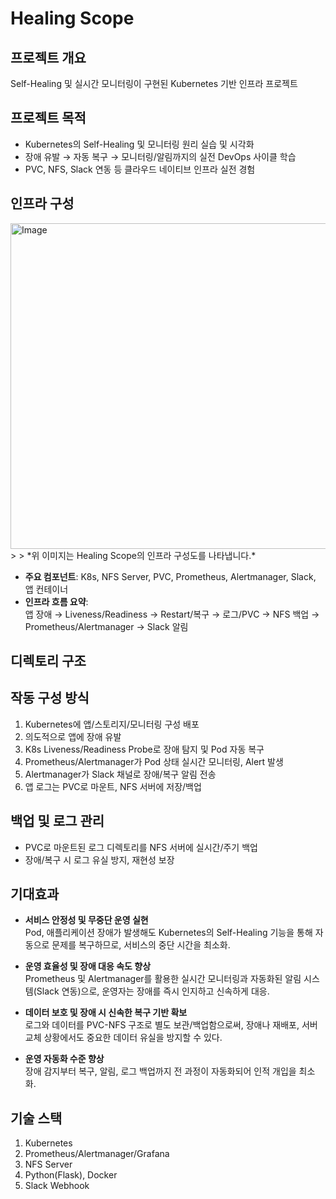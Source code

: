 # Healing Scope

## 프로젝트 개요
Self-Healing 및 실시간 모니터링이 구현된 Kubernetes 기반 인프라 프로젝트

## 프로젝트 목적
- Kubernetes의 Self-Healing 및 모니터링 원리 실습 및 시각화
- 장애 유발 → 자동 복구 → 모니터링/알림까지의 실전 DevOps 사이클 학습
- PVC, NFS, Slack 연동 등 클라우드 네이티브 인프라 실전 경험

## 인프라 구성

<img width="1201" height="521" alt="Image" src="https://github.com/user-attachments/assets/7927040c-33c1-4596-89d6-e1853fd6fd1f" />
>
> *위 이미지는 Healing Scope의 인프라 구성도를 나타냅니다.*

- **주요 컴포넌트**: K8s, NFS Server, PVC, Prometheus, Alertmanager, Slack, 앱 컨테이너
- **인프라 흐름 요약**:  
  앱 장애 → Liveness/Readiness → Restart/복구 → 로그/PVC → NFS 백업 → Prometheus/Alertmanager → Slack 알림

## 디렉토리 구조

## 작동 구성 방식

1. Kubernetes에 앱/스토리지/모니터링 구성 배포
2. 의도적으로 앱에 장애 유발
3. K8s Liveness/Readiness Probe로 장애 탐지 및 Pod 자동 복구
4. Prometheus/Alertmanager가 Pod 상태 실시간 모니터링, Alert 발생
5. Alertmanager가 Slack 채널로 장애/복구 알림 전송
6. 앱 로그는 PVC로 마운트, NFS 서버에 저장/백업

## 백업 및 로그 관리

- PVC로 마운트된 로그 디렉토리를 NFS 서버에 실시간/주기 백업
- 장애/복구 시 로그 유실 방지, 재현성 보장

## 기대효과

- **서비스 안정성 및 무중단 운영 실현**  
  Pod, 애플리케이션 장애가 발생해도 Kubernetes의 Self-Healing 기능을 통해 자동으로 문제를 복구하므로, 서비스의 중단 시간을 최소화.

- **운영 효율성 및 장애 대응 속도 향상**  
  Prometheus 및 Alertmanager를 활용한 실시간 모니터링과 자동화된 알림 시스템(Slack 연동)으로, 운영자는 장애를 즉시 인지하고 신속하게 대응.

- **데이터 보호 및 장애 시 신속한 복구 기반 확보**  
  로그와 데이터를 PVC-NFS 구조로 별도 보관/백업함으로써, 장애나 재배포, 서버 교체 상황에서도 중요한 데이터 유실을 방지할 수 있다.

- **운영 자동화 수준 향상**  
  장애 감지부터 복구, 알림, 로그 백업까지 전 과정이 자동화되어 인적 개입을 최소화.

## 기술 스택
1. Kubernetes
2. Prometheus/Alertmanager/Grafana
3. NFS Server
4. Python(Flask), Docker
5. Slack Webhook

